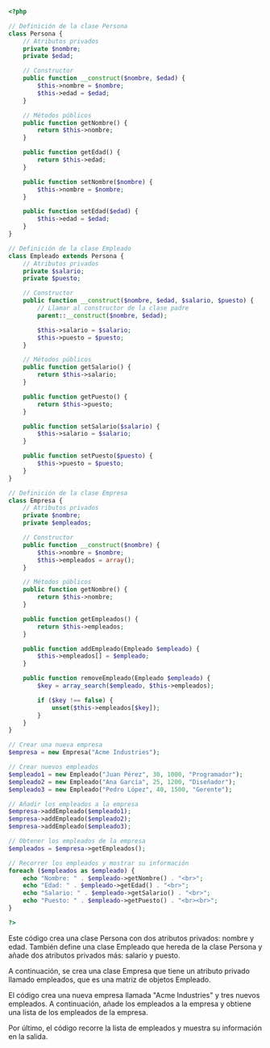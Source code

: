 ```php
<?php

// Definición de la clase Persona
class Persona {
    // Atributos privados
    private $nombre;
    private $edad;

    // Constructor
    public function __construct($nombre, $edad) {
        $this->nombre = $nombre;
        $this->edad = $edad;
    }

    // Métodos públicos
    public function getNombre() {
        return $this->nombre;
    }

    public function getEdad() {
        return $this->edad;
    }

    public function setNombre($nombre) {
        $this->nombre = $nombre;
    }

    public function setEdad($edad) {
        $this->edad = $edad;
    }
}

// Definición de la clase Empleado
class Empleado extends Persona {
    // Atributos privados
    private $salario;
    private $puesto;

    // Constructor
    public function __construct($nombre, $edad, $salario, $puesto) {
        // Llamar al constructor de la clase padre
        parent::__construct($nombre, $edad);

        $this->salario = $salario;
        $this->puesto = $puesto;
    }

    // Métodos públicos
    public function getSalario() {
        return $this->salario;
    }

    public function getPuesto() {
        return $this->puesto;
    }

    public function setSalario($salario) {
        $this->salario = $salario;
    }

    public function setPuesto($puesto) {
        $this->puesto = $puesto;
    }
}

// Definición de la clase Empresa
class Empresa {
    // Atributos privados
    private $nombre;
    private $empleados;

    // Constructor
    public function __construct($nombre) {
        $this->nombre = $nombre;
        $this->empleados = array();
    }

    // Métodos públicos
    public function getNombre() {
        return $this->nombre;
    }

    public function getEmpleados() {
        return $this->empleados;
    }

    public function addEmpleado(Empleado $empleado) {
        $this->empleados[] = $empleado;
    }

    public function removeEmpleado(Empleado $empleado) {
        $key = array_search($empleado, $this->empleados);

        if ($key !== false) {
            unset($this->empleados[$key]);
        }
    }
}

// Crear una nueva empresa
$empresa = new Empresa("Acme Industries");

// Crear nuevos empleados
$empleado1 = new Empleado("Juan Pérez", 30, 1000, "Programador");
$empleado2 = new Empleado("Ana García", 25, 1200, "Diseñador");
$empleado3 = new Empleado("Pedro López", 40, 1500, "Gerente");

// Añadir los empleados a la empresa
$empresa->addEmpleado($empleado1);
$empresa->addEmpleado($empleado2);
$empresa->addEmpleado($empleado3);

// Obtener los empleados de la empresa
$empleados = $empresa->getEmpleados();

// Recorrer los empleados y mostrar su información
foreach ($empleados as $empleado) {
    echo "Nombre: " . $empleado->getNombre() . "<br>";
    echo "Edad: " . $empleado->getEdad() . "<br>";
    echo "Salario: " . $empleado->getSalario() . "<br>";
    echo "Puesto: " . $empleado->getPuesto() . "<br><br>";
}

?>
```

Este código crea una clase Persona con dos atributos privados: nombre y edad. También define una clase Empleado que hereda de la clase Persona y añade dos atributos privados más: salario y puesto.

A continuación, se crea una clase Empresa que tiene un atributo privado llamado empleados, que es una matriz de objetos Empleado.

El código crea una nueva empresa llamada "Acme Industries" y tres nuevos empleados. A continuación, añade los empleados a la empresa y obtiene una lista de los empleados de la empresa.

Por último, el código recorre la lista de empleados y muestra su información en la salida.
